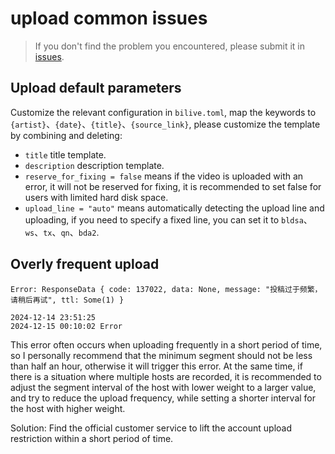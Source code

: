 # upload common issues

> If you don't find the problem you encountered, please submit it in [issues](https://github.com/timerring/bilive/issues/new/choose).

## Upload default parameters

Customize the relevant configuration in `bilive.toml`, map the keywords to `{artist}`、`{date}`、`{title}`、`{source_link}`, please customize the template by combining and deleting:

- `title` title template.
- `description` description template.
- `reserve_for_fixing = false` means if the video is uploaded with an error, it will not be reserved for fixing, it is recommended to set false for users with limited hard disk space.
- `upload_line = "auto"` means automatically detecting the upload line and uploading, if you need to specify a fixed line, you can set it to `bldsa`、`ws`、`tx`、`qn`、`bda2`.

## Overly frequent upload

```
Error: ResponseData { code: 137022, data: None, message: "投稿过于频繁，请稍后再试", ttl: Some(1) }
```
```
2024-12-14 23:51:25
2024-12-15 00:10:02 Error
```
This error often occurs when uploading frequently in a short period of time, so I personally recommend that the minimum segment should not be less than half an hour, otherwise it will trigger this error. At the same time, if there is a situation where multiple hosts are recorded, it is recommended to adjust the segment interval of the host with lower weight to a larger value, and try to reduce the upload frequency, while setting a shorter interval for the host with higher weight.

Solution: Find the official customer service to lift the account upload restriction within a short period of time.